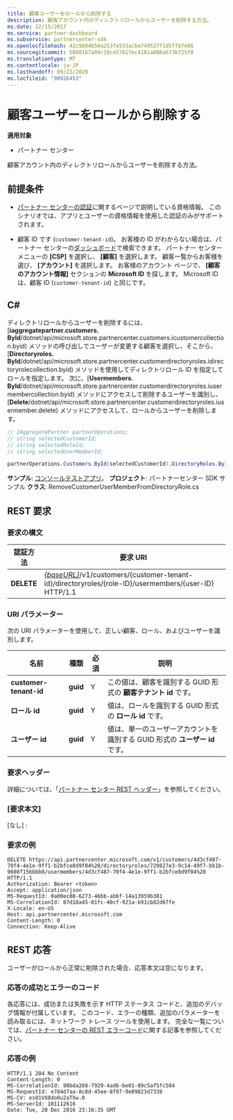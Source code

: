 ```yaml
---
title: 顧客ユーザーをロールから削除する
description: 顧客アカウント内のディレクトリロールからユーザーを削除する方法。
ms.date: 12/15/2017
ms.service: partner-dashboard
ms.subservice: partnercenter-sdk
ms.openlocfilehash: 42c9894b50a253fe533acbe749527f1d5ff67486
ms.sourcegitcommit: 58801b7a09c19ce57617ec4181a008a673b725f0
ms.translationtype: MT
ms.contentlocale: ja-JP
ms.lasthandoff: 09/22/2020
ms.locfileid: "90926453"
---
```

# <a name="remove-a-customer-user-from-a-role"></a>顧客ユーザーをロールから削除する

**適用対象**

- パートナー センター

顧客アカウント内のディレクトリロールからユーザーを削除する方法。

## <a name="prerequisites"></a>前提条件

- [パートナー センターの認証](partner-center-authentication.md)に関するページで説明している資格情報。 このシナリオでは、アプリとユーザーの資格情報を使用した認証のみがサポートされます。

- 顧客 ID です (`customer-tenant-id`)。 お客様の ID がわからない場合は、パートナー センターの[ダッシュボード](https://partner.microsoft.com/dashboard)で検索できます。 パートナー センター メニューの **[CSP]** を選択し、 **[顧客]** を選択します。 顧客一覧からお客様を選び、 **[アカウント]** を選択します。 お客様のアカウント ページで、 **[顧客のアカウント情報]** セクションの **Microsoft ID** を探します。 Microsoft ID は、顧客 ID (`customer-tenant-id`) と同じです。

## <a name="c"></a>C\#

ディレクトリロールからユーザーを削除するには、[**iaggregatepartner.customers. ById**/dotnet/api/microsoft.store.partnercenter.customers.icustomercollection.byid) メソッドの呼び出しでユーザーが変更する顧客を選択し、そこから、[**Directoryroles. ById**/dotnet/api/microsoft.store.partnercenter.customerdirectoryroles.idirectoryrolecollection.byid) メソッドを使用してディレクトリロール ID を指定してロールを指定します。 次に、[**Usermembers. ById**/dotnet/api/microsoft.store.partnercenter.customerdirectoryroles.iusermembercollection.byid) メソッドにアクセスして削除するユーザーを識別し、[**Delete**/dotnet/api/microsoft.store.partnercenter.customerdirectoryroles.iusermember.delete) メソッドにアクセスして、ロールからユーザーを削除します。

``` csharp
// IAggregatePartner partnerOperations;
// string selectedCustomerId;
// string selectedRoleId;
// string selectedUserMemberId;

partnerOperations.Customers.ById(selectedCustomerId).DirectoryRoles.ById(selectedRoleId).UserMembers.ById(selectedUserMemberId).Delete();
```

**サンプル**: [コンソールテストアプリ](console-test-app.md)。 **プロジェクト**: パートナーセンター SDK サンプル **クラス**: RemoveCustomerUserMemberFromDirectoryRole.cs

## <a name="rest-request"></a>REST 要求

### <a name="request-syntax"></a>要求の構文

| 認証方法     | 要求 URI                                                                                                                           |
|------------|---------------------------------------------------------------------------------------------------------------------------------------|
| **DELETE** | [*{baseURL}*](partner-center-rest-urls.md)/v1/customers/{customer-tenant-id}/directoryroles/{role-ID}/usermembers/{user-ID} HTTP/1.1 |

### <a name="uri-parameter"></a>URI パラメーター

次の URI パラメーターを使用して、正しい顧客、ロール、およびユーザーを識別します。

| 名前                   | 種類     | 必須 | 説明                                                                        |
|------------------------|----------|----------|------------------------------------------------------------------------------------|
| **customer-tenant-id** | **guid** | Y        | この値は、顧客を識別する GUID 形式の **顧客テナント id** です。 |
| **ロール id**            | **guid** | Y        | 値は、ロールを識別する GUID 形式の **ロール id** です。                |
| **ユーザー id**            | **guid** | Y        | 値は、単一のユーザーアカウントを識別する GUID 形式の **ユーザー id** です。   |

### <a name="request-headers"></a>要求ヘッダー

詳細については、「[パートナー センター REST ヘッダー](headers.md)」を参照してください。

### <a name="request-body"></a>[要求本文]

[なし] :

### <a name="request-example"></a>要求の例

```http
DELETE https://api.partnercenter.microsoft.com/v1/customers/4d3cf487-70f4-4e1e-9ff1-b2bfce8d9f04%20/directoryroles/729827e3-9c14-49f7-bb1b-9608f156bbb8/usermembers/4d3cf487-70f4-4e1e-9ff1-b2bfce8d9f04%20 HTTP/1.1
Authorization: Bearer <token>
Accept: application/json
MS-RequestId: 0a00ec08-6273-46bb-ab6f-14a13959b381
MS-CorrelationId: 87d18a45-81fc-40cf-921a-b91cb82d67fe
X-Locale: en-US
Host: api.partnercenter.microsoft.com
Content-Length: 0
Connection: Keep-Alive
```

## <a name="rest-response"></a>REST 応答

ユーザーがロールから正常に削除された場合、応答本文は空になります。

### <a name="response-success-and-error-codes"></a>応答の成功とエラーのコード

各応答には、成功または失敗を示す HTTP ステータス コードと、追加のデバッグ情報が付属しています。 このコード、エラーの種類、追加のパラメーターを読み取るには、ネットワーク トレース ツールを使用します。 完全な一覧については、[パートナー センターの REST エラーコード](error-codes.md)に関する記事を参照してください。

### <a name="response-example"></a>応答の例

```http
HTTP/1.1 204 No Content
Content-Length: 0
MS-CorrelationId: 90bda268-7929-4ad6-be01-89c5af5fc504
MS-RequestId: e784d7aa-8c8d-45ee-8f97-9e09823d7338
MS-CV: es01VX8do0u2aTXw.0
MS-ServerId: 101112616
Date: Tue, 20 Dec 2016 23:16:35 GMT
```
